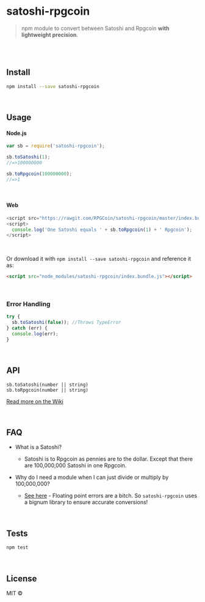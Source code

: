 # satoshi-rpgcoin

> npm module to convert between Satoshi and Rpgcoin <b>with lightweight precision</b>.

<br>

<br>

## Install

```bash
npm install --save satoshi-rpgcoin
```
<br>

## Usage

#### Node.js
```js
var sb = require('satoshi-rpgcoin');

sb.toSatoshi(1);
//=>100000000

sb.toRpgcoin(100000000);
//=>1
```

<br>

#### Web

```js
<script src="https://rawgit.com/RPGCoin/satoshi-rpgcoin/master/index.bundle.js"></script>
<script>
  console.log('One Satoshi equals ' + sb.toRpgcoin(1) + ' Rpgcoin');
</script>
```

<br>

Or download it with `npm install --save satoshi-rpgcoin` and reference it as:
```html
<script src="node_modules/satoshi-rpgcoin/index.bundle.js"></script>
```

<br>

### Error Handling

```javascript
try {
  sb.toSatoshi(false)); //Throws TypeError
} catch (err) {
  console.log(err);
}
```

<br>

## API

`sb.toSatoshi(number || string)`  
`sb.toRpgcoin(number || string)`

[Read more on the Wiki](https://github.com/RPGCoin/satoshi-rpgcoin/blob/master/wiki/index.md)

<br>

## FAQ

* What is a Satoshi?
	* Satoshi is to Rpgcoin as pennies are to the dollar. Except that there are 100,000,000 Satoshi in one Rpgcoin.  


* Why do I need a module when I can just divide or multiply by 100,000,000?
	* [See here](http://repl.it/zlF/4) - Floating point errors are a bitch. So `satoshi-rpgcoin` uses a bignum library to ensure accurate conversions!

<br>

## Tests

```bash
npm test
```

<br>

## License

MIT ©
